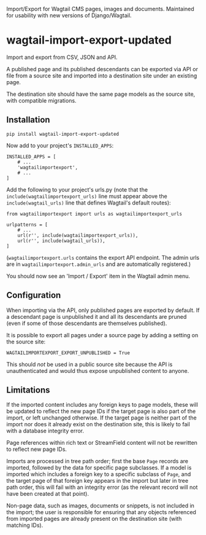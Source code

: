 Import/Export for Wagtail CMS pages, images and documents. Maintained for usability with new versions of Django/Wagtail.


# wagtail-import-export-updated
Import and export from CSV, JSON and API.

A published page and its published descendants can be exported via API or file from a source site and imported into a destination site under an existing page.

The destination site should have the same page models as the source site, with compatible migrations.

## Installation

    pip install wagtail-import-export-updated

Now add to your project's `INSTALLED_APPS`:

    INSTALLED_APPS = [
        # ...
        'wagtailimportexport',
        # ...
    ]

Add the following to your project's urls.py (note that the `include(wagtailimportexport_urls)` line must appear above the `include(wagtail_urls)` line that defines Wagtail's default routes):

    from wagtailimportexport import urls as wagtailimportexport_urls

    urlpatterns = [
        # ...
        url(r'', include(wagtailimportexport_urls)),
        url(r'', include(wagtail_urls)),
    ]

(`wagtailimportexport.urls` contains the export API endpoint. The admin urls are in `wagtailimportexport.admin_urls` and
are automatically registered.)

You should now see an 'Import / Export' item in the Wagtail admin menu.

## Configuration

When importing via the API, only published pages are exported by default. If a descendant page is unpublished it and all its descendants are pruned (even if some of those descendants are themselves published).

It is possible to export all pages under a source page by adding a setting on the source site:

    WAGTAILIMPORTEXPORT_EXPORT_UNPUBLISHED = True

This should *not* be used in a public source site because the API is unauthenticated and would thus expose unpublished content to anyone.


## Limitations

If the imported content includes any foreign keys to page models, these will be updated to reflect the new page IDs if the target page is also part of the import, or left unchanged otherwise. If the target page is neither part of the import nor does it already exist on the destination site, this is likely to fail with a database integrity error.

Page references within rich text or StreamField content will not be rewritten to reflect new page IDs.

Imports are processed in tree path order; first the base `Page` records are imported, followed by the data for specific page subclasses. If a model is imported which includes a foreign key to a specific subclass of `Page`, and the target page of that foreign key appears in the import but later in tree path order, this will fail with an integrity error (as the relevant record will not have been created at that point).

Non-page data, such as images, documents or snippets, is not included in the import; the user is responsible for ensuring that any objects referenced from imported pages are already present on the destination site (with matching IDs).
